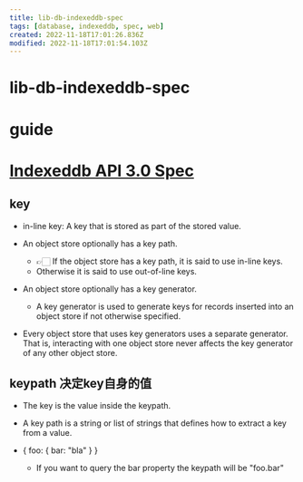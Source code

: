 ```yaml
---
title: lib-db-indexeddb-spec
tags: [database, indexeddb, spec, web]
created: 2022-11-18T17:01:26.836Z
modified: 2022-11-18T17:01:54.103Z
---
```


# lib-db-indexeddb-spec


# guide


# [Indexeddb API 3.0 Spec](https://www.w3.org/TR/IndexedDB/)

## key
- in-line key: A key that is stored as part of the stored value.

- An object store optionally has a key path. 
  - 👉🏻 If the object store has a key path, it is said to use in-line keys. 
  - Otherwise it is said to use out-of-line keys.
- An object store optionally has a key generator.
  - A key generator is used to generate keys for records inserted into an object store if not otherwise specified.
- Every object store that uses key generators uses a separate generator. That is, interacting with one object store never affects the key generator of any other object store.

## keypath 决定key自身的值

- The key is the value inside the keypath. 

- A key path is a string or list of strings that defines how to extract a key from a value. 

- { foo: { bar: "bla" } }
  - If you want to query the bar property the keypath will be "foo.bar"
